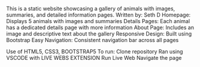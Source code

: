 This is a static website showcasing a gallery of animals with images, summaries, and detailed information pages.
Written by: Seth D
Homepage: Displays 5 animals with images and summaries
Details Pages: Each animal has a dedicated details page with more information
About Page: Includes an image and descriptive text about the gallery
Responsive Design: Built using Bootstrap
Easy Navigation: Consistent navigation bar across all pages

Use of HTML5, CSS3, BOOTSTRAP5 
To run:
Clone repository 
Ran using VSCODE with LIVE WEBS EXTENSION 
Run Live Web 
Navigate the page 
